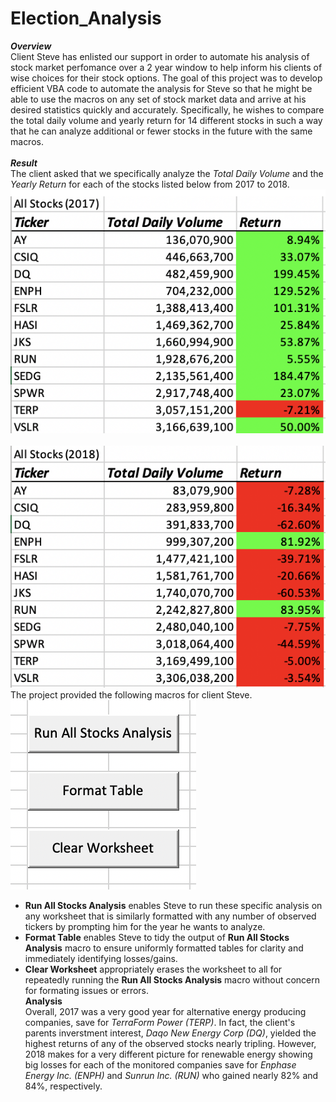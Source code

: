 # Election_Analysis
***Overview*** <br /> 
Client Steve has enlisted our support in order to automate his analysis of stock market perfomance over a 2 year window to help inform his clients of wise choices for their stock options. The goal of this project was to develop efficient VBA code to automate the analysis for Steve so that he might be able to use the macros on any set of stock market data and arrive at his desired statistics quickly and accurately. Specifically, he wishes to compare the total daily volume and yearly return for 14 different stocks in such a way that he can analyze additional or fewer stocks in the future with the same macros. <br /> <br />
***Result*** <br /> 
The client asked that we specifically analyze the *Total Daily Volume* and the *Yearly Return* for each of the stocks listed below from 2017 to 2018. <br />
![](All_stocks_2017.png) <br /> <br />
![](All_stocks_2018.png) <br />
The project provided the following macros for client Steve. <br />
![](macro_buttons.png) <br />
* **Run All Stocks Analysis** enables Steve to run these specific analysis on any worksheet that is similarly formatted with any number of observed tickers by prompting him for the year he wants to analyze. <br />
* **Format Table** enables Steve to tidy the output of **Run All Stocks Analysis** macro to ensure uniformly formatted tables for clarity and immediately identifying losses/gains. <br />
* **Clear Worksheet** appropriately erases the worksheet to all for repeatedly running the **Run All Stocks Analysis** macro without concern for formating issues or errors. <br /> 
**Analysis** <br />
Overall, 2017 was a very good year for alternative energy producing companies, save for *TerraForm Power (TERP)*. In fact, the client's parents inverstment interest, *Daqo New Energy Corp (DQ)*, yielded the highest returns of any of the observed stocks nearly tripling. However, 2018 makes for a very different picture for renewable energy showing big losses for each of the monitored companies save for *Enphase Energy Inc. (ENPH)* and *Sunrun Inc. (RUN)* who gained nearly 82% and 84%, respectively. 
